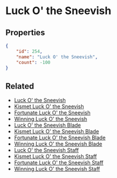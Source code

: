 # Luck O' the Sneevish

<no description available>

## Properties

```json
{
    "id": 254,
    "name": "Luck O' the Sneevish",
    "count": -100
}
```

## Related

- [Luck O' the Sneevish](../items/6684-luck-o-the-sneevish.md)
- [Kismet Luck O' the Sneevish](../items/6685-kismet-luck-o-the-sneevish.md)
- [Fortunate Luck O' the Sneevish](../items/6686-fortunate-luck-o-the-sneevish.md)
- [Winning Luck O' the Sneevish](../items/6687-winning-luck-o-the-sneevish.md)
- [Luck O' the Sneevish Blade](../items/6688-luck-o-the-sneevish-blade.md)
- [Kismet Luck O' the Sneevish Blade](../items/6689-kismet-luck-o-the-sneevish-blade.md)
- [Fortunate Luck O' the Sneevish Blade](../items/6690-fortunate-luck-o-the-sneevish-blade.md)
- [Winning Luck O' the Sneevish Blade](../items/6691-winning-luck-o-the-sneevish-blade.md)
- [Luck O' the Sneevish Staff](../items/6692-luck-o-the-sneevish-staff.md)
- [Kismet Luck O' the Sneevish Staff](../items/6693-kismet-luck-o-the-sneevish-staff.md)
- [Fortunate Luck O' the Sneevish Staff](../items/6694-fortunate-luck-o-the-sneevish-staff.md)
- [Winning Luck O' the Sneevish Staff](../items/6695-winning-luck-o-the-sneevish-staff.md)

